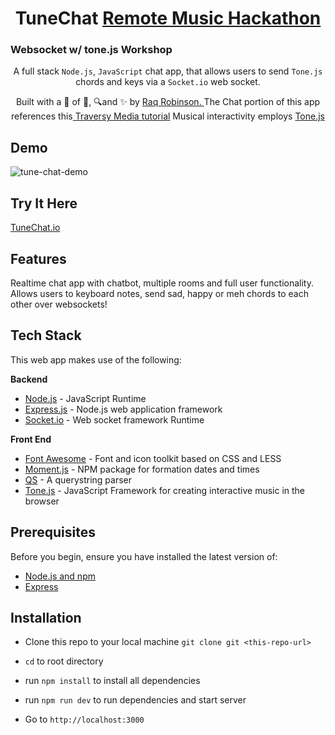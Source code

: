 <h1 align='center'><b> TuneChat </b>
<a href ="https://remotemusichackathon.splashthat.com/">Remote Music Hackathon</a> </h1>  
<h3>Websocket w/ tone.js Workshop</h3>

<p align='center'> A full stack <code>Node.js</code>, <code>JavaScript</code> chat app, that allows users to send <code>Tone.js</code> chords and keys via a <code>Socket.io</code> web socket. 
</p>

<p align="center">
Built with a 🖤 of 🎵, 🔍and ✨ by <a href='https://github.com/robin-raq'> Raq Robinson. </a> The Chat portion of this app references this<a href='https://www.youtube.com/watch?v=jD7FnbI76Hg&t=22s'> Traversy Media tutorial</a> Musical interactivity employs <a href='https://tonejs.github.io/'> Tone.js</a>
</p>

## **Demo**

![tune-chat-demo](/public/images/demo.gif)

## **Try It Here**

[TuneChat.io](https://tune-chat.glitch.me)

## **Features**

Realtime chat app with chatbot, multiple rooms and full user functionality. Allows users to keyboard notes, send sad, happy or meh chords to each other over websockets!

## **Tech Stack**

This web app makes use of the following:

**Backend**

- [Node.js](https://nodejs.org/en/) - JavaScript Runtime
- [Express.js](https://expressjs.com/) - Node.js web application framework
- [Socket.io](https://socket.io/) - Web socket framework Runtime

**Front End**

- [Font Awesome](https://fontawesome.com/) - Font and icon toolkit based on CSS and LESS
- [Moment.js](https://momentjs.com/) - NPM package for formation dates and times
- [QS](https://cdnjs.com/libraries/qs) - A querystring parser
- [Tone.js](https://tonejs.github.io/) - JavaScript Framework for creating interactive music in the browser

## **Prerequisites**

Before you begin, ensure you have installed the latest version of:

- [Node.js and npm](https://nodejs.org/en/)
- [Express](https://expressjs.com/)

## **Installation**

- Clone this repo to your local machine `git clone git <this-repo-url>`

- `cd` to root directory

- run `npm install` to install all dependencies

- run `npm run dev` to run dependencies and start server

- Go to `http://localhost:3000`
